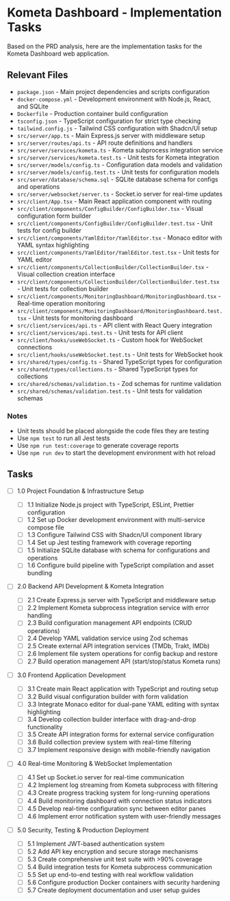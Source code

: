 # Kometa Dashboard - Implementation Tasks

Based on the PRD analysis, here are the implementation tasks for the Kometa Dashboard web application.

## Relevant Files

- `package.json` - Main project dependencies and scripts configuration
- `docker-compose.yml` - Development environment with Node.js, React, and SQLite
- `Dockerfile` - Production container build configuration
- `tsconfig.json` - TypeScript configuration for strict type checking
- `tailwind.config.js` - Tailwind CSS configuration with Shadcn/UI setup
- `src/server/app.ts` - Main Express.js server with middleware setup
- `src/server/routes/api.ts` - API route definitions and handlers
- `src/server/services/kometa.ts` - Kometa subprocess integration service
- `src/server/services/kometa.test.ts` - Unit tests for Kometa integration
- `src/server/models/config.ts` - Configuration data models and validation
- `src/server/models/config.test.ts` - Unit tests for configuration models
- `src/server/database/schema.sql` - SQLite database schema for configs and operations
- `src/server/websocket/server.ts` - Socket.io server for real-time updates
- `src/client/App.tsx` - Main React application component with routing
- `src/client/components/ConfigBuilder/ConfigBuilder.tsx` - Visual configuration form builder
- `src/client/components/ConfigBuilder/ConfigBuilder.test.tsx` - Unit tests for config builder
- `src/client/components/YamlEditor/YamlEditor.tsx` - Monaco editor with YAML syntax highlighting
- `src/client/components/YamlEditor/YamlEditor.test.tsx` - Unit tests for YAML editor
- `src/client/components/CollectionBuilder/CollectionBuilder.tsx` - Visual collection creation interface
- `src/client/components/CollectionBuilder/CollectionBuilder.test.tsx` - Unit tests for collection builder
- `src/client/components/MonitoringDashboard/MonitoringDashboard.tsx` - Real-time operation monitoring
- `src/client/components/MonitoringDashboard/MonitoringDashboard.test.tsx` - Unit tests for monitoring dashboard
- `src/client/services/api.ts` - API client with React Query integration
- `src/client/services/api.test.ts` - Unit tests for API client
- `src/client/hooks/useWebSocket.ts` - Custom hook for WebSocket connections
- `src/client/hooks/useWebSocket.test.ts` - Unit tests for WebSocket hook
- `src/shared/types/config.ts` - Shared TypeScript types for configuration
- `src/shared/types/collections.ts` - Shared TypeScript types for collections
- `src/shared/schemas/validation.ts` - Zod schemas for runtime validation
- `src/shared/schemas/validation.test.ts` - Unit tests for validation schemas

### Notes

- Unit tests should be placed alongside the code files they are testing
- Use `npm test` to run all Jest tests
- Use `npm run test:coverage` to generate coverage reports
- Use `npm run dev` to start the development environment with hot reload

## Tasks

- [ ] 1.0 Project Foundation & Infrastructure Setup

  - [ ] 1.1 Initialize Node.js project with TypeScript, ESLint, Prettier configuration
  - [ ] 1.2 Set up Docker development environment with multi-service compose file
  - [ ] 1.3 Configure Tailwind CSS with Shadcn/UI component library
  - [ ] 1.4 Set up Jest testing framework with coverage reporting
  - [ ] 1.5 Initialize SQLite database with schema for configurations and operations
  - [ ] 1.6 Configure build pipeline with TypeScript compilation and asset bundling

- [ ] 2.0 Backend API Development & Kometa Integration

  - [ ] 2.1 Create Express.js server with TypeScript and middleware setup
  - [ ] 2.2 Implement Kometa subprocess integration service with error handling
  - [ ] 2.3 Build configuration management API endpoints (CRUD operations)
  - [ ] 2.4 Develop YAML validation service using Zod schemas
  - [ ] 2.5 Create external API integration services (TMDb, Trakt, IMDb)
  - [ ] 2.6 Implement file system operations for config backup and restore
  - [ ] 2.7 Build operation management API (start/stop/status Kometa runs)

- [ ] 3.0 Frontend Application Development

  - [ ] 3.1 Create main React application with TypeScript and routing setup
  - [ ] 3.2 Build visual configuration builder with form validation
  - [ ] 3.3 Integrate Monaco editor for dual-pane YAML editing with syntax highlighting
  - [ ] 3.4 Develop collection builder interface with drag-and-drop functionality
  - [ ] 3.5 Create API integration forms for external service configuration
  - [ ] 3.6 Build collection preview system with real-time filtering
  - [ ] 3.7 Implement responsive design with mobile-friendly navigation

- [ ] 4.0 Real-time Monitoring & WebSocket Implementation

  - [ ] 4.1 Set up Socket.io server for real-time communication
  - [ ] 4.2 Implement log streaming from Kometa subprocess with filtering
  - [ ] 4.3 Create progress tracking system for long-running operations
  - [ ] 4.4 Build monitoring dashboard with connection status indicators
  - [ ] 4.5 Develop real-time configuration sync between editor panes
  - [ ] 4.6 Implement error notification system with user-friendly messages

- [ ] 5.0 Security, Testing & Production Deployment
  - [ ] 5.1 Implement JWT-based authentication system
  - [ ] 5.2 Add API key encryption and secure storage mechanisms
  - [ ] 5.3 Create comprehensive unit test suite with >90% coverage
  - [ ] 5.4 Build integration tests for Kometa subprocess communication
  - [ ] 5.5 Set up end-to-end testing with real workflow validation
  - [ ] 5.6 Configure production Docker containers with security hardening
  - [ ] 5.7 Create deployment documentation and user setup guides
